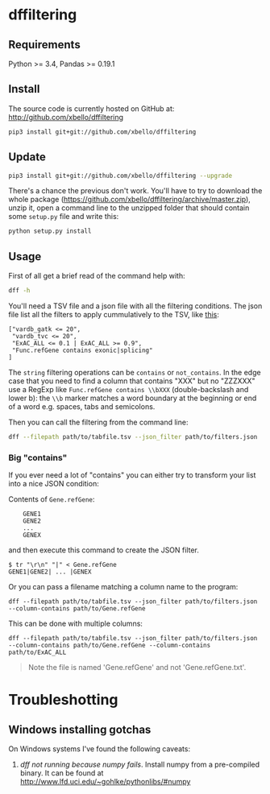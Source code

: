 # dffiltering

## Requirements

Python >= 3.4, Pandas >= 0.19.1

## Install
The source code is currently hosted on GitHub at:
http://github.com/xbello/dffiltering

```sh
pip3 install git+git://github.com/xbello/dffiltering
```
## Update

```sh
pip3 install git+git://github.com/xbello/dffiltering --upgrade
```

There's a chance the previous don't work. You'll have to try to download the
whole package (https://github.com/xbello/dffiltering/archive/master.zip),
unzip it, open a command line to the unzipped folder that should contain some
`setup.py` file and write this:

```sh
python setup.py install
```

## Usage

First of all get a brief read of the command help with:

```sh
dff -h
```

You'll need a TSV file and a json file with all the filtering conditions. The json file list all the filters to apply cummulatively to the TSV, like [this](https://raw.githubusercontent.com/xbello/dffiltering/master/ff/test_files/filter_sample.json):

    ["vardb_gatk <= 20",
     "vardb_tvc <= 20",
     "ExAC_ALL <= 0.1 | ExAC_ALL >= 0.9",
     "Func.refGene contains exonic|splicing"
    ]

The `string` filtering operations can be `contains` or `not_contains`. In the edge case that you need to find a column that contains "XXX" but no "ZZZXXX" use a RegExp like `Func.refGene contains \\bXXX` (double-backslash and lower b): the `\\b` marker matches a word boundary at the beginning or end of a word e.g. spaces, tabs and semicolons.

Then you can call the filtering from the command line:

```sh
dff --filepath path/to/tabfile.tsv --json_filter path/to/filters.json
```

### Big "contains"

If you ever need a lot of "contains" you can either try to transform your list
into a nice JSON condition:

Contents of `Gene.refGene`:

        GENE1
        GENE2
        ...
        GENEX

and then execute this command to create the JSON filter.

    $ tr "\r\n" "|" < Gene.refGene
    GENE1|GENE2| ... |GENEX

Or you can pass a filename matching a column name to the program:

    dff --filepath path/to/tabfile.tsv --json_filter path/to/filters.json --column-contains path/to/Gene.refGene

This can be done with multiple columns:

    dff --filepath path/to/tabfile.tsv --json_filter path/to/filters.json --column-contains path/to/Gene.refGene --column-contains path/to/ExAC_ALL

> Note the file is named 'Gene.refGene' and not 'Gene.refGene.txt'.

# Troubleshotting

## Windows installing gotchas

On Windows systems I've found the following caveats:

1. _dff not running because numpy fails_. Install numpy from a pre-compiled
   binary. It can be found at http://www.lfd.uci.edu/~gohlke/pythonlibs/#numpy
